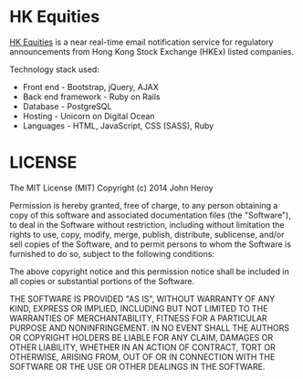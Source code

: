 # HK Equities #

[HK Equities](http://hkequiti.es) is a near real-time email notification service for regulatory announcements from Hong Kong Stock Exchange (HKEx) listed companies.

Technology stack used:

* Front end - Bootstrap, jQuery, AJAX
* Back end framework - Ruby on Rails
* Database - PostgreSQL
* Hosting - Unicorn on Digital Ocean
* Languages - HTML, JavaScript, CSS (SASS), Ruby


LICENSE
===========
The MIT License (MIT)
Copyright (c) 2014 John Heroy

Permission is hereby granted, free of charge, to any person obtaining a copy of this software and associated documentation files (the "Software"), to deal in the Software without restriction, including without limitation the rights to use, copy, modify, merge, publish, distribute, sublicense, and/or sell copies of the Software, and to permit persons to whom the Software is furnished to do so, subject to the following conditions:

The above copyright notice and this permission notice shall be included in all copies or substantial portions of the Software.

THE SOFTWARE IS PROVIDED "AS IS", WITHOUT WARRANTY OF ANY KIND, EXPRESS OR IMPLIED, INCLUDING BUT NOT LIMITED TO THE WARRANTIES OF MERCHANTABILITY, FITNESS FOR A PARTICULAR PURPOSE AND NONINFRINGEMENT. IN NO EVENT SHALL THE AUTHORS OR COPYRIGHT HOLDERS BE LIABLE FOR ANY CLAIM, DAMAGES OR OTHER LIABILITY, WHETHER IN AN ACTION OF CONTRACT, TORT OR OTHERWISE, ARISING FROM, OUT OF OR IN CONNECTION WITH THE SOFTWARE OR THE USE OR OTHER DEALINGS IN THE SOFTWARE.

